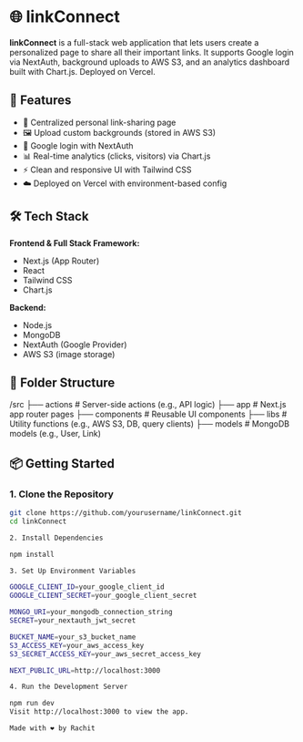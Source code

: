 # 🌐 linkConnect

**linkConnect** is a full-stack web application that lets users create a personalized page to share all their important links. It supports Google login via NextAuth, background uploads to AWS S3, and an analytics dashboard built with Chart.js. Deployed on Vercel.

## 🚀 Features

- 🔗 Centralized personal link-sharing page  
- 🖼️ Upload custom backgrounds (stored in AWS S3)  
- 🔐 Google login with NextAuth  
- 📊 Real-time analytics (clicks, visitors) via Chart.js  
- ⚡ Clean and responsive UI with Tailwind CSS  
- ☁️ Deployed on Vercel with environment-based config  

## 🛠 Tech Stack

**Frontend & Full Stack Framework:**  
- Next.js (App Router)  
- React  
- Tailwind CSS  
- Chart.js  

**Backend:**  
- Node.js  
- MongoDB  
- NextAuth (Google Provider)  
- AWS S3 (image storage)  

## 📁 Folder Structure

/src
├── actions # Server-side actions (e.g., API logic)
├── app # Next.js app router pages
├── components # Reusable UI components
├── libs # Utility functions (e.g., AWS S3, DB, query clients)
├── models # MongoDB models (e.g., User, Link)

## 📦 Getting Started

### 1. Clone the Repository

```bash
git clone https://github.com/yourusername/linkConnect.git
cd linkConnect

2. Install Dependencies

npm install

3. Set Up Environment Variables

GOOGLE_CLIENT_ID=your_google_client_id
GOOGLE_CLIENT_SECRET=your_google_client_secret

MONGO_URI=your_mongodb_connection_string
SECRET=your_nextauth_jwt_secret

BUCKET_NAME=your_s3_bucket_name
S3_ACCESS_KEY=your_aws_access_key
S3_SECRET_ACCESS_KEY=your_aws_secret_access_key

NEXT_PUBLIC_URL=http://localhost:3000

4. Run the Development Server

npm run dev
Visit http://localhost:3000 to view the app.

Made with ❤️ by Rachit
